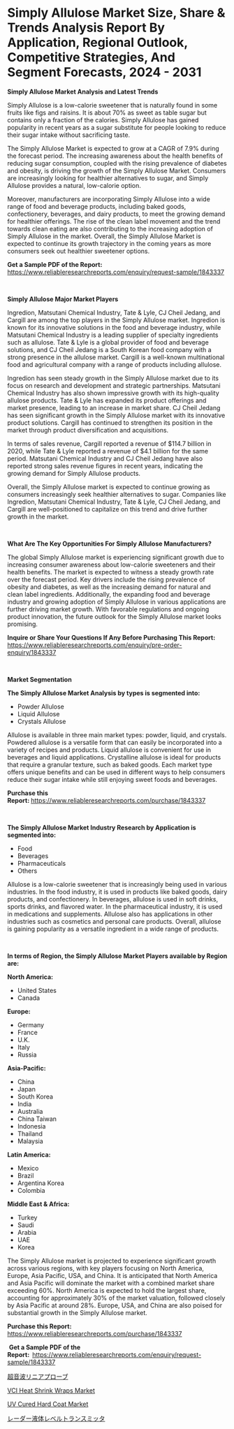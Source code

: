 <p><h1>Simply Allulose Market Size, Share & Trends Analysis Report By Application, Regional Outlook, Competitive Strategies, And Segment Forecasts, 2024 - 2031</h1></p><p><strong>Simply Allulose Market Analysis and Latest Trends</strong></p>
<p><p>Simply Allulose is a low-calorie sweetener that is naturally found in some fruits like figs and raisins. It is about 70% as sweet as table sugar but contains only a fraction of the calories. Simply Allulose has gained popularity in recent years as a sugar substitute for people looking to reduce their sugar intake without sacrificing taste.</p><p>The Simply Allulose Market is expected to grow at a CAGR of 7.9% during the forecast period. The increasing awareness about the health benefits of reducing sugar consumption, coupled with the rising prevalence of diabetes and obesity, is driving the growth of the Simply Allulose Market. Consumers are increasingly looking for healthier alternatives to sugar, and Simply Allulose provides a natural, low-calorie option.</p><p>Moreover, manufacturers are incorporating Simply Allulose into a wide range of food and beverage products, including baked goods, confectionery, beverages, and dairy products, to meet the growing demand for healthier offerings. The rise of the clean label movement and the trend towards clean eating are also contributing to the increasing adoption of Simply Allulose in the market. Overall, the Simply Allulose Market is expected to continue its growth trajectory in the coming years as more consumers seek out healthier sweetener options.</p></p>
<p><strong>Get a Sample PDF of the Report:&nbsp;</strong> <a href="https://www.reliableresearchreports.com/enquiry/request-sample/1843337">https://www.reliableresearchreports.com/enquiry/request-sample/1843337</a></p>
<p>&nbsp;</p>
<p><strong>Simply Allulose Major Market Players</strong></p>
<p><p>Ingredion, Matsutani Chemical Industry, Tate & Lyle, CJ Cheil Jedang, and Cargill are among the top players in the Simply Allulose market. Ingredion is known for its innovative solutions in the food and beverage industry, while Matsutani Chemical Industry is a leading supplier of specialty ingredients such as allulose. Tate & Lyle is a global provider of food and beverage solutions, and CJ Cheil Jedang is a South Korean food company with a strong presence in the allulose market. Cargill is a well-known multinational food and agricultural company with a range of products including allulose.</p><p>Ingredion has seen steady growth in the Simply Allulose market due to its focus on research and development and strategic partnerships. Matsutani Chemical Industry has also shown impressive growth with its high-quality allulose products. Tate & Lyle has expanded its product offerings and market presence, leading to an increase in market share. CJ Cheil Jedang has seen significant growth in the Simply Allulose market with its innovative product solutions. Cargill has continued to strengthen its position in the market through product diversification and acquisitions.</p><p>In terms of sales revenue, Cargill reported a revenue of $114.7 billion in 2020, while Tate & Lyle reported a revenue of $4.1 billion for the same period. Matsutani Chemical Industry and CJ Cheil Jedang have also reported strong sales revenue figures in recent years, indicating the growing demand for Simply Allulose products.</p><p>Overall, the Simply Allulose market is expected to continue growing as consumers increasingly seek healthier alternatives to sugar. Companies like Ingredion, Matsutani Chemical Industry, Tate & Lyle, CJ Cheil Jedang, and Cargill are well-positioned to capitalize on this trend and drive further growth in the market.</p></p>
<p>&nbsp;</p>
<p><strong>What Are The Key Opportunities For Simply Allulose Manufacturers?</strong></p>
<p><p>The global Simply Allulose market is experiencing significant growth due to increasing consumer awareness about low-calorie sweeteners and their health benefits. The market is expected to witness a steady growth rate over the forecast period. Key drivers include the rising prevalence of obesity and diabetes, as well as the increasing demand for natural and clean label ingredients. Additionally, the expanding food and beverage industry and growing adoption of Simply Allulose in various applications are further driving market growth. With favorable regulations and ongoing product innovation, the future outlook for the Simply Allulose market looks promising.</p></p>
<p><strong>Inquire or Share Your Questions If Any Before Purchasing This Report:</strong> <a href="https://www.reliableresearchreports.com/enquiry/pre-order-enquiry/1843337">https://www.reliableresearchreports.com/enquiry/pre-order-enquiry/1843337</a></p>
<p>&nbsp;</p>
<p><strong>Market Segmentation</strong></p>
<p><strong>The Simply Allulose Market Analysis by types is segmented into:</strong></p>
<p><ul><li>Powder Allulose</li><li>Liquid Allulose</li><li>Crystals Allulose</li></ul></p>
<p><p>Allulose is available in three main market types: powder, liquid, and crystals. Powdered allulose is a versatile form that can easily be incorporated into a variety of recipes and products. Liquid allulose is convenient for use in beverages and liquid applications. Crystalline allulose is ideal for products that require a granular texture, such as baked goods. Each market type offers unique benefits and can be used in different ways to help consumers reduce their sugar intake while still enjoying sweet foods and beverages.</p></p>
<p><strong>Purchase this Report:&nbsp;</strong><a href="https://www.reliableresearchreports.com/purchase/1843337">https://www.reliableresearchreports.com/purchase/1843337</a></p>
<p>&nbsp;</p>
<p><strong>The Simply Allulose Market Industry Research by Application is segmented into:</strong></p>
<p><ul><li>Food</li><li>Beverages</li><li>Pharmaceuticals</li><li>Others</li></ul></p>
<p><p>Allulose is a low-calorie sweetener that is increasingly being used in various industries. In the food industry, it is used in products like baked goods, dairy products, and confectionery. In beverages, allulose is used in soft drinks, sports drinks, and flavored water. In the pharmaceutical industry, it is used in medications and supplements. Allulose also has applications in other industries such as cosmetics and personal care products. Overall, allulose is gaining popularity as a versatile ingredient in a wide range of products.</p></p>
<p>&nbsp;</p>
<p><strong>In terms of Region, the Simply Allulose Market Players available by Region are:</strong></p>
<p>
    <p> <strong> North America: </strong>
        <ul>
            <li>United States</li>
            <li>Canada</li>
        </ul>
        </p> 
    <p> <strong> Europe: </strong>
        <ul>
            <li>Germany</li>
            <li>France</li>
            <li>U.K.</li>
            <li>Italy</li>
            <li>Russia</li>
        </ul>
        </p> 
    <p> <strong> Asia-Pacific: </strong>
        <ul>
            <li>China</li>
            <li>Japan</li>
            <li>South Korea</li>
            <li>India</li>
            <li>Australia</li>
            <li>China Taiwan</li>
            <li>Indonesia</li>
            <li>Thailand</li>
            <li>Malaysia</li>
        </ul>
        </p> 
    <p> <strong> Latin America: </strong>
        <ul>
            <li>Mexico</li>
            <li>Brazil</li>
            <li>Argentina Korea</li>
            <li>Colombia</li>
        </ul>
        </p> 
    <p> <strong> Middle East & Africa: </strong>
        <ul>
            <li>Turkey</li>
            <li>Saudi</li>
            <li>Arabia</li>
            <li>UAE</li>
            <li>Korea</li>
        </ul>
    </p>
    </p>
<p><p>The Simply Allulose market is projected to experience significant growth across various regions, with key players focusing on North America, Europe, Asia Pacific, USA, and China. It is anticipated that North America and Asia Pacific will dominate the market with a combined market share exceeding 60%. North America is expected to hold the largest share, accounting for approximately 30% of the market valuation, followed closely by Asia Pacific at around 28%. Europe, USA, and China are also poised for substantial growth in the Simply Allulose market.</p></p>
<p><strong>Purchase this Report: </strong><a href="https://www.reliableresearchreports.com/purchase/1843337">https://www.reliableresearchreports.com/purchase/1843337</a></p>
<p>&nbsp;<strong>Get a Sample PDF of the Report:&nbsp;&nbsp;</strong><a href="https://www.reliableresearchreports.com/enquiry/request-sample/1843337">https://www.reliableresearchreports.com/enquiry/request-sample/1843337</a></p>
<p><strong></strong></p>
<p><p><a href="https://medium.com/@a.d.michael1/%E8%B6%85%E9%9F%B3%E6%B3%A2%E3%83%AA%E3%83%8B%E3%82%A2%E3%83%97%E3%83%AD%E3%83%BC%E3%83%96%E3%81%AE%E5%B8%82%E5%A0%B4%E8%A6%8F%E6%A8%A1-%E5%B8%82%E5%A0%B4%E5%B1%95%E6%9C%9B%E3%81%A8%E5%B8%82%E5%A0%B4%E4%BA%88%E6%B8%AC-2024%E5%B9%B4%E3%81%8B%E3%82%892031%E5%B9%B4%E3%81%BE%E3%81%A7-5f02d7612cef">超音波リニアプローブ</a></p><p><a href="https://github.com/lataunyatinikmelvin59ilbd0dv/Market-Research-Report-List-1/blob/main/vci-heat-shrink-wraps-market.md">VCI Heat Shrink Wraps Market</a></p><p><a href="https://github.com/pgtimber/Market-Research-Report-List-1/blob/main/uv-cured-hard-coat-market.md">UV Cured Hard Coat Market</a></p><p><a href="https://medium.com/@attyourniture/%E3%83%AC%E3%83%BC%E3%83%80%E3%83%BC%E6%B6%B2%E4%BD%8D%E3%83%88%E3%83%A9%E3%83%B3%E3%82%B9%E3%83%9F%E3%83%83%E3%82%BF%E3%83%BC%E5%B8%82%E5%A0%B4-2031%E5%B9%B4%E3%81%BE%E3%81%A7%E3%81%AE%E6%88%90%E5%8A%9F%E3%81%99%E3%82%8B%E3%83%93%E3%82%B8%E3%83%8D%E3%82%B9%E6%88%A6%E7%95%A5%E3%81%AE%E9%8D%B5%E3%81%AE%E4%BA%88%E6%B8%AC-1821a21af95a">レーダー液体レベルトランスミッタ</a></p></p>